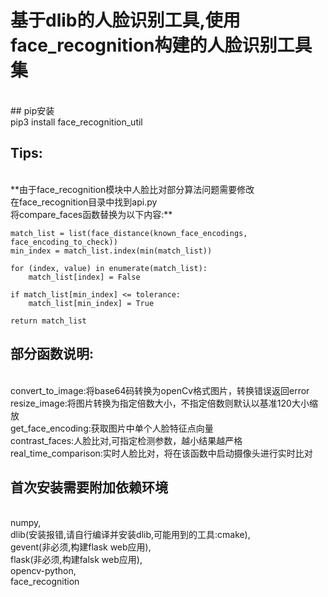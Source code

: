 基于dlib的人脸识别工具,使用face_recognition构建的人脸识别工具集
===
<br>
## pip安装
<br>
pip3 install face_recognition_util

## Tips:
<br>
**由于face_recognition模块中人脸比对部分算法问题需要修改  
<br>
在face_recognition目录中找到api.py  
<br>
将compare_faces函数替换为以下内容:**

```
match_list = list(face_distance(known_face_encodings, face_encoding_to_check))  
min_index = match_list.index(min(match_list))  

for (index, value) in enumerate(match_list):  
    match_list[index] = False  

if match_list[min_index] <= tolerance:  
    match_list[min_index] = True  

return match_list  
```

## 部分函数说明:  
<br>
convert_to_image:将base64码转换为openCv格式图片，转换错误返回error  
<br>
resize_image:将图片转换为指定倍数大小，不指定倍数则默认以基准120大小缩放  
<br>
get_face_encoding:获取图片中单个人脸特征点向量  
<br>
contrast_faces:人脸比对,可指定检测参数，越小结果越严格  
<br>
real_time_comparison:实时人脸比对，将在该函数中启动摄像头进行实时比对  
<br>

## 首次安装需要附加依赖环境  
<br>
numpy,  
<br>
dlib(安装报错,请自行编译并安装dlib,可能用到的工具:cmake),  
<br>
gevent(非必须,构建flask web应用),  
<br>
flask(非必须,构建falsk web应用),  
<br>
opencv-python,  
<br>
face_recognition  
<br>